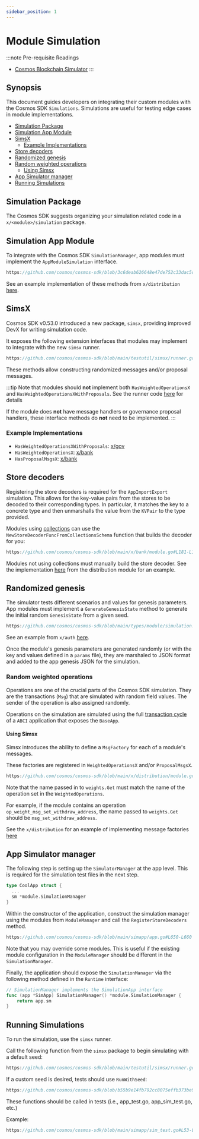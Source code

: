 ```yaml
---
sidebar_position: 1
---
```


# Module Simulation

:::note Pre-requisite Readings

* [Cosmos Blockchain Simulator](../../learn/advanced/12-simulation.md)
:::

## Synopsis

This document guides developers on integrating their custom modules with the Cosmos SDK `Simulations`.
Simulations are useful for testing edge cases in module implementations.

* [Simulation Package](#simulation-package)
* [Simulation App Module](#simulation-app-module)
* [SimsX](#simsx)
  * [Example Implementations](#example-implementations)
* [Store decoders](#store-decoders)
* [Randomized genesis](#randomized-genesis)
* [Random weighted operations](#random-weighted-operations)
  * [Using Simsx](#using-simsx)
* [App Simulator manager](#app-simulator-manager)
* [Running Simulations](#running-simulations)

## Simulation Package

The Cosmos SDK suggests organizing your simulation related code in a `x/<module>/simulation` package.

## Simulation App Module

To integrate with the Cosmos SDK `SimulationManager`, app modules must implement the `AppModuleSimulation` interface.

```go reference
https://github.com/cosmos/cosmos-sdk/blob/3c6deab626648e47de752c33dac5d06af83e3ee3/types/module/simulation.go#L16-L27
```

See an example implementation of these methods from `x/distribution` [here](https://github.com/cosmos/cosmos-sdk/blob/b55b9e14fb792cc8075effb373be9d26327fddea/x/distribution/module.go#L170-L194).

## SimsX

Cosmos SDK v0.53.0 introduced a new package, `simsx`, providing improved DevX for writing simulation code.

It exposes the following extension interfaces that modules may implement to integrate with the new `simsx` runner.
```go reference
https://github.com/cosmos/cosmos-sdk/blob/main/testutil/simsx/runner.go#L223-L234
```

These methods allow constructing randomized messages and/or proposal messages.

:::tip
Note that modules should **not** implement both `HasWeightedOperationsX` and `HasWeightedOperationsXWithProposals`.
See the runner code [here](https://github.com/cosmos/cosmos-sdk/blob/main/testutil/simsx/runner.go#L330-L339) for details

If the module does **not** have message handlers or governance proposal handlers, these interface methods do **not** need to be implemented.
:::

### Example Implementations

- `HasWeightedOperationsXWithProposals`: [x/gov](https://github.com/cosmos/cosmos-sdk/blob/main/x/gov/module.go#L242-L261)
- `HasWeightedOperationsX`: [x/bank](https://github.com/cosmos/cosmos-sdk/blob/main/x/bank/module.go#L199-L203)
- `HasProposalMsgsX`: [x/bank](https://github.com/cosmos/cosmos-sdk/blob/main/x/bank/module.go#L194-L197)

## Store decoders

Registering the store decoders is required for the `AppImportExport` simulation. This allows
for the key-value pairs from the stores to be decoded to their corresponding types. 
In particular, it matches the key to a concrete type and then unmarshalls the value from the `KVPair` to the type provided.
 
Modules using [collections](https://github.com/cosmos/cosmos-sdk/blob/main/collections/README.md) can use the `NewStoreDecoderFuncFromCollectionsSchema` function that builds the decoder for you:

```go reference
https://github.com/cosmos/cosmos-sdk/blob/main/x/bank/module.go#L181-L184
```

Modules not using collections must manually build the store decoder. 
See the implementation [here](https://github.com/cosmos/cosmos-sdk/blob/main/x/distribution/simulation/decoder.go) from the distribution module for an example.

## Randomized genesis

The simulator tests different scenarios and values for genesis parameters.
App modules must implement a `GenerateGenesisState` method to generate the initial random `GenesisState` from a given seed.

```go reference
https://github.com/cosmos/cosmos-sdk/blob/main/types/module/simulation.go#L20
```

See an example from `x/auth` [here](https://github.com/cosmos/cosmos-sdk/blob/main/x/auth/module.go#L169-L172).

Once the module's genesis parameters are generated randomly (or with the key and
values defined in a `params` file), they are marshaled to JSON format and added
to the app genesis JSON for the simulation.

### Random weighted operations

Operations are one of the crucial parts of the Cosmos SDK simulation. They are the transactions
(`Msg`) that are simulated with random field values. The sender of the operation
is also assigned randomly.

Operations on the simulation are simulated using the full [transaction cycle](../../learn/advanced/01-transactions.md) of a
`ABCI` application that exposes the `BaseApp`.

#### Using Simsx

Simsx introduces the ability to define a `MsgFactory` for each of a module's messages.

These factories are registered in `WeightedOperationsX` and/or `ProposalMsgsX`.

```go reference
https://github.com/cosmos/cosmos-sdk/blob/main/x/distribution/module.go#L196-L206
```

Note that the name passed in to `weights.Get` must match the name of the operation set in the `WeightedOperations`.

For example, if the module contains an operation `op_weight_msg_set_withdraw_address`, the name passed to `weights.Get` should be `msg_set_withdraw_address`.

See the `x/distribution` for an example of implementing message factories [here](https://github.com/cosmos/cosmos-sdk/blob/main/x/distribution/simulation/msg_factory.go)

## App Simulator manager

The following step is setting up the `SimulatorManager` at the app level. This
is required for the simulation test files in the next step.

```go
type CoolApp struct {
  ...
  sm *module.SimulationManager
}
```

Within the constructor of the application, construct the simulation manager using the modules from `ModuleManager` and call the `RegisterStoreDecoders` method.

```go reference
https://github.com/cosmos/cosmos-sdk/blob/main/simapp/app.go#L650-L660
```

Note that you may override some modules.
This is useful if the existing module configuration in the `ModuleManager` should be different in the `SimulationManager`.

Finally, the application should expose the `SimulationManager` via the following method defined in the `Runtime` interface:

```go
// SimulationManager implements the SimulationApp interface
func (app *SimApp) SimulationManager() *module.SimulationManager {
	return app.sm
}
```

## Running Simulations

To run the simulation, use the `simsx` runner.

Call the following function from the `simsx` package to begin simulating with a default seed:

```go reference
https://github.com/cosmos/cosmos-sdk/blob/main/testutil/simsx/runner.go#L69-L88
```

If a custom seed is desired, tests should use `RunWithSeed`:

```go reference
https://github.com/cosmos/cosmos-sdk/blob/b55b9e14fb792cc8075effb373be9d26327fddea/testutil/simsx/runner.go#L151-L168
```

These functions should be called in tests (i.e., app_test.go, app_sim_test.go, etc.)

Example:

```go reference
https://github.com/cosmos/cosmos-sdk/blob/main/simapp/sim_test.go#L53-L65
```